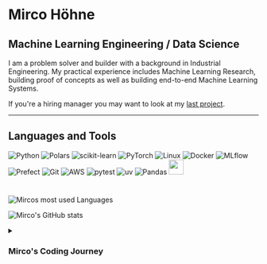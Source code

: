 # Mirco Höhne

## Machine Learning Engineering / Data Science

I am a problem solver and builder with a background in Industrial Engineering. My practical experience includes Machine Learning Research, building proof of concepts as well as building end-to-end Machine Learning Systems.

If you're a hiring manager you may want to look at my [last project](https://github.com/mircohoehne/e2e-taxi-ride-duration-prediction).

---

## Languages and Tools

![Python](https://img.shields.io/badge/Python-3670A0?style=for-the-badge&logo=python&logoColor=ffdd54)
![Polars](https://img.shields.io/badge/Polars-%?style=for-the-badge&logo=polars)
![scikit-learn](https://img.shields.io/badge/scikit--learn-%23F7931E.svg?style=for-the-badge&logo=scikit-learn&logoColor=white)
![PyTorch](https://img.shields.io/badge/PyTorch-%23EE4C2C.svg?style=for-the-badge&logo=PyTorch&logoColor=white)
![Linux](https://img.shields.io/badge/Linux-FCC624?style=for-the-badge&logo=linux&logoColor=black)
![Docker](https://img.shields.io/badge/docker-%230db7ed.svg?style=for-the-badge&logo=docker&logoColor=white)
![MLflow](https://img.shields.io/badge/MLflow-%?style=for-the-badge&logo=mlflow&link=https%3A%2F%2Fmlflow.org%2Fdocs%2Flatest%2F)
![Prefect](https://img.shields.io/badge/Prefect-000000?style=for-the-badge&logo=prefect&logoColor=white)
![Git](https://img.shields.io/badge/Git-F05032?style=for-the-badge&logo=git&logoColor=white)
![AWS](https://img.shields.io/badge/AWS-232F3E?style=for-the-badge&logo=amazonaws&logoColor=FF9900)
![pytest](https://img.shields.io/badge/pytest-0A9EDC?style=for-the-badge&logo=Pytest&logoColor=white)
![uv](https://img.shields.io/badge/uv-000000?style=for-the-badge&logo=uv&logoColor=white)
![Pandas](https://img.shields.io/badge/pandas-150458?style=for-the-badge&logo=pandas&logoColor=white)
<img height='30px' src="https://cdn.jsdelivr.net/gh/devicons/devicon@latest/icons/amazonwebservices/amazonwebservices-plain-wordmark.svg" />

#

![Mircos most used Languages](https://github-readme-stats-mircohoehnes-projects.vercel.app/api/top-langs/?username=mircohoehne&hide=jupyter%20notebook,html,css&layout=donut&theme=gruvbox)


![Mirco's GitHub stats](https://github-readme-stats-mircohoehnes-projects.vercel.app/api?username=mircohoehne&show_icons=true&theme=gruvbox&hide_rank=True)

<details>
  <summary><h3>Mirco's Coding Journey</h3></summary>

  <br>
  As part of my bachelors in industrial engineering I took a course on the foundations of Programming, which had Programming exams (in Person) in C and C++. I dabbled in Python and a bit in ITsec. During my Masters I saw a [Talk]() that sparked my interest in Data Science, took an online course and all University courses I could find on stats and Machine Learning. I got my first internship at a large german bank and worked on a proof of concept for a Reinforcement Learning system, that trades on the stock / forex market. I continued taking courses (University as well as online courses), got a second internship at a large german automotive company, where I researched data reduction techniques for object detection datasets using Machine Learning / Deep Learning. The results where presented in a Paper, which was part of the IEEE Intelligent Vehicle Conference 2025 and will be published in the proceedings of the conference on IEEE Xplore. You can check if its already available at https://ieee-itss.org/conf/iv/.

</details>
